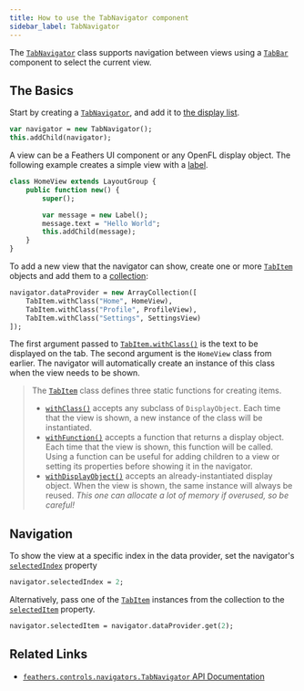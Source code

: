 ```yaml
---
title: How to use the TabNavigator component
sidebar_label: TabNavigator
---
```


The [`TabNavigator`](https://api.feathersui.com/current/feathers/controls/navigators/TabNavigator.html) class supports navigation between views using a [`TabBar`](./tab-bar.md) component to select the current view.

## The Basics

Start by creating a [`TabNavigator`](https://api.feathersui.com/current/feathers/controls/navigators/TabNavigator.html), and add it to [the display list](https://books.openfl.org/openfl-developers-guide/display-programming/basics-of-display-programming.html).

```hx
var navigator = new TabNavigator();
this.addChild(navigator);
```

A view can be a Feathers UI component or any OpenFL display object. The following example creates a simple view with a [label](./label.md).

```hx
class HomeView extends LayoutGroup {
    public function new() {
        super();

        var message = new Label();
        message.text = "Hello World";
        this.addChild(message);
    }
}
```

To add a new view that the navigator can show, create one or more [`TabItem`](https://api.feathersui.com/current/feathers/controls/navigators/TabItem.html) objects and add them to a [collection](./data-collections.md):

```hx
navigator.dataProvider = new ArrayCollection([
    TabItem.withClass("Home", HomeView),
    TabItem.withClass("Profile", ProfileView),
    TabItem.withClass("Settings", SettingsView)
]);
```

The first argument passed to [`TabItem.withClass()`](https://api.feathersui.com/current/feathers/controls/navigators/TabItem.html#withClass) is the text to be displayed on the tab. The second argument is the `HomeView` class from earlier. The navigator will automatically create an instance of this class when the view needs to be shown.

> The [`TabItem`](https://api.feathersui.com/current/feathers/controls/navigators/TabItem.html) class defines three static functions for creating items.
>
> - [`withClass()`](https://api.feathersui.com/current/feathers/controls/navigators/TabItem.html#withClass) accepts any subclass of `DisplayObject`. Each time that the view is shown, a new instance of the class will be instantiated.
> - [`withFunction()`](https://api.feathersui.com/current/feathers/controls/navigators/TabItem.html#withFunction) accepts a function that returns a display object. Each time that the view is shown, this function will be called. Using a function can be useful for adding children to a view or setting its properties before showing it in the navigator.
> - [`withDisplayObject()`](https://api.feathersui.com/current/feathers/controls/navigators/TabItem.html#withDisplayObject) accepts an already-instantiated display object. When the view is shown, the same instance will always be reused. _This one can allocate a lot of memory if overused, so be careful!_

## Navigation

To show the view at a specific index in the data provider, set the navigator's [`selectedIndex`](https://api.feathersui.com/current/feathers/controls/navigators/TabNavigator.html#selectedIndex) property

```hx
navigator.selectedIndex = 2;
```

Alternatively, pass one of the [`TabItem`](https://api.feathersui.com/current/feathers/controls/navigators/TabItem.html) instances from the collection to the [`selectedItem`](https://api.feathersui.com/current/feathers/controls/navigators/TabNavigator.html#selectedItem) property.

```hx
navigator.selectedItem = navigator.dataProvider.get(2);
```

## Related Links

- [`feathers.controls.navigators.TabNavigator` API Documentation](https://api.feathersui.com/current/feathers/controls/navigators/TabNavigator.html)
